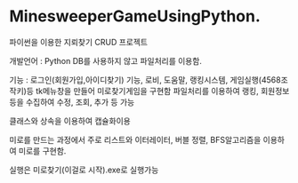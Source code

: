 # MinesweeperGameUsingPython.
파이썬을 이용한 지뢰찾기 
CRUD 프로젝트

개발언어 : Python
DB를 사용하지 않고 파일처리를 이용함.

기능 : 로그인(회원가입,아이디찾기) 기능, 로비, 도움말, 랭킹시스템, 게임실행(4568조작키)등 tk메뉴창을 만들어 미로찾기게임을 구현함
파일처리를 이용하여 랭킹, 회원정보 등을 수집하여 수정, 조회, 추가 등 가능 

클래스와 상속을 이용하여 캡슐화이용 

미로를 만드는 과정에서 주로 리스트와 이터레이터, 버블 정렬, BFS알고리즘을 이용하여 미로를 구현함.

실행은 미로찾기(이걸로 시작).exe로 실행가능 

